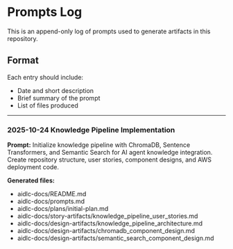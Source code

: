 # Prompts Log

This is an append-only log of prompts used to generate artifacts in this repository.

## Format

Each entry should include:
- Date and short description
- Brief summary of the prompt
- List of files produced

---

### 2025-10-24 Knowledge Pipeline Implementation

**Prompt:** Initialize knowledge pipeline with ChromaDB, Sentence Transformers, and Semantic Search for AI agent knowledge integration. Create repository structure, user stories, component designs, and AWS deployment code.

**Generated files:**
- aidlc-docs/README.md
- aidlc-docs/prompts.md
- aidlc-docs/plans/initial-plan.md
- aidlc-docs/story-artifacts/knowledge_pipeline_user_stories.md
- aidlc-docs/design-artifacts/knowledge_pipeline_architecture.md
- aidlc-docs/design-artifacts/chromadb_component_design.md
- aidlc-docs/design-artifacts/semantic_search_component_design.md
